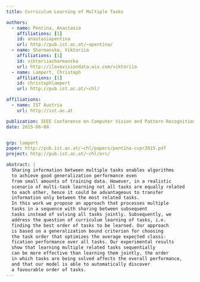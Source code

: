 ```yaml
---
title: Curriculum Learning of Multiple Tasks

authors:
  - name: Pentina, Anastasia
    affiliations: [1]
    id: anastasiapentina
    url: http://pub.ist.ac.at/~apentina/
  - name: Sharmanska, Viktoriia
    affiliations: [1]
    id: viktoriiasharmanska
    url: http://ilovevisiondata.wix.com/viktoriia
  - name: Lampert, Christoph
    affiliations: [1]
    id: christophlampert
    url: http://pub.ist.ac.at/~chl/

affiliations:
  - name: IST Austria
    url: http://ist.ac.at

publication: IEEE Conference on Computer Vision and Pattern Recognition (CVPR 2015)
date: 2015-06-08


grp: lampert
paper: http://pub.ist.ac.at/~chl/papers/pentina-cvpr2015.pdf
project: http://pub.ist.ac.at/~chl/erc/

abstract: |
  Sharing information between multiple tasks enables algorithms
  to achieve good generalization performance even
  from small amounts of training data. However, in a realistic
  scenario of multi-task learning not all tasks are equally related
  to each other, hence it could be advantageous to transfer
  information only between the most related tasks.
  In this work we propose an approach that processes multiple
  tasks in a sequence with sharing between subsequent
  tasks instead of solving all tasks jointly. Subsequently, we
  address the question of curriculum learning of tasks, i.e.
  finding the best order of tasks to be learned. Our approach
  is based on a generalization bound criterion for choosing
  the task order that optimizes the average expected classi-
  fication performance over all tasks. Our experimental results
  show that learning multiple related tasks sequentially
  can be more effective than learning them jointly, the order
  in which tasks are being solved affects the overall performance,
  and that our model is able to automatically discover
  a favourable order of tasks.
---
```

